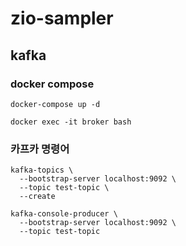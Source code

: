# zio-sampler

## kafka

### docker compose

```shell
docker-compose up -d

docker exec -it broker bash
```

### 카프카 명령어

```shell
kafka-topics \
  --bootstrap-server localhost:9092 \
  --topic test-topic \
  --create

kafka-console-producer \
  --bootstrap-server localhost:9092 \
  --topic test-topic
```